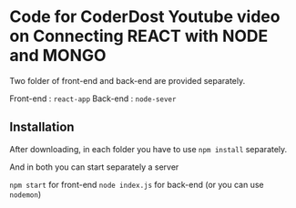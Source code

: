 # Code for CoderDost Youtube video on Connecting REACT with NODE and MONGO


Two folder of front-end and back-end are provided separately.

Front-end : `react-app`
Back-end : `node-sever`

## Installation 
After downloading, in each folder you have to use `npm install` separately.

And in both you can start separately a server

`npm start` for front-end
`node index.js` for back-end (or you can use `nodemon`)
